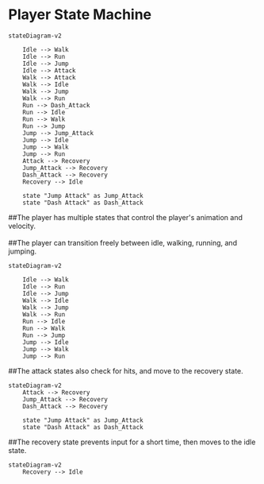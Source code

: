 # Player State Machine

```mermaid
stateDiagram-v2

    Idle --> Walk
    Idle --> Run
    Idle --> Jump
    Idle --> Attack
    Walk --> Attack
    Walk --> Idle
    Walk --> Jump
    Walk --> Run
    Run --> Dash_Attack
    Run --> Idle
    Run --> Walk
    Run --> Jump
    Jump --> Jump_Attack
    Jump --> Idle
    Jump --> Walk
    Jump --> Run
    Attack --> Recovery
    Jump_Attack --> Recovery
    Dash_Attack --> Recovery
    Recovery --> Idle

    state "Jump Attack" as Jump_Attack
    state "Dash Attack" as Dash_Attack
```

##The player has multiple states that control the player's animation and velocity.\
\
##The player can transition freely between idle, walking, running, and jumping.
```mermaid
stateDiagram-v2

    Idle --> Walk
    Idle --> Run
    Idle --> Jump
    Walk --> Idle
    Walk --> Jump
    Walk --> Run
    Run --> Idle
    Run --> Walk
    Run --> Jump
    Jump --> Idle
    Jump --> Walk
    Jump --> Run
```
##The attack states also check for hits, and move to the recovery state.
```mermaid
stateDiagram-v2
    Attack --> Recovery
    Jump_Attack --> Recovery
    Dash_Attack --> Recovery

    state "Jump Attack" as Jump_Attack
    state "Dash Attack" as Dash_Attack
```
##The recovery state prevents input for a short time, then moves to the idle state.
```mermaid
stateDiagram-v2
    Recovery --> Idle
```

